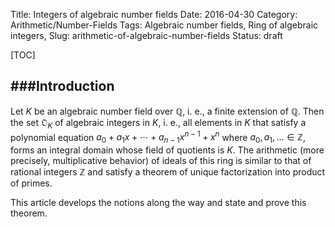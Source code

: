Title: Integers of algebraic number fields
Date: 2016-04-30
Category: Arithmetic/Number-Fields
Tags: Algebraic number fields, Ring of algebraic integers, 
Slug: arithmetic-of-algebraic-number-fields
Status: draft

[TOC]

###Introduction
---------------

<!-- PELICAN_BEGIN_SUMMARY -->
Let $K$ be an algebraic number field over $\mathbb Q$, i. e., a finite extension of $\mathbb Q$. Then the set $\mathfrak{O}_K$ of algebraic integers in $K$, i. e., all elements in $K$ that satisfy a polynomial equation $a_0 + a_1 x + \cdots + a_{n-1} x^{n-1} + x^n$ where $a_0, a_1, \ldots \in \mathbb Z$, forms an integral domain whose field of quotients is $K$. The arithmetic (more precisely, multiplicative behavior) of ideals of this ring
is similar to that of rational integers $\mathbb Z$ and satisfy a theorem of unique factorization into product of primes.

This article develops the notions along the way and state and prove this theorem.
<!-- PELICAN_END_SUMMARY -->
